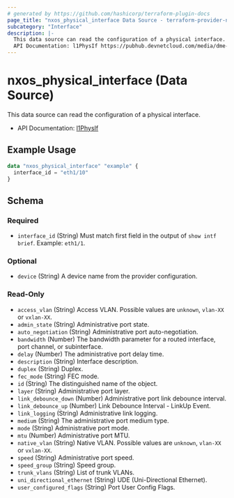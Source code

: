 ```yaml
---
# generated by https://github.com/hashicorp/terraform-plugin-docs
page_title: "nxos_physical_interface Data Source - terraform-provider-nxos"
subcategory: "Interface"
description: |-
  This data source can read the configuration of a physical interface.
  API Documentation: l1PhysIf https://pubhub.devnetcloud.com/media/dme-docs-10-2-2/docs/System/l1:PhysIf/
---
```


# nxos_physical_interface (Data Source)

This data source can read the configuration of a physical interface.

- API Documentation: [l1PhysIf](https://pubhub.devnetcloud.com/media/dme-docs-10-2-2/docs/System/l1:PhysIf/)

## Example Usage

```terraform
data "nxos_physical_interface" "example" {
  interface_id = "eth1/10"
}
```

<!-- schema generated by tfplugindocs -->
## Schema

### Required

- `interface_id` (String) Must match first field in the output of `show intf brief`. Example: `eth1/1`.

### Optional

- `device` (String) A device name from the provider configuration.

### Read-Only

- `access_vlan` (String) Access VLAN. Possible values are `unknown`, `vlan-XX` or `vxlan-XX`.
- `admin_state` (String) Administrative port state.
- `auto_negotiation` (String) Administrative port auto-negotiation.
- `bandwidth` (Number) The bandwidth parameter for a routed interface, port channel, or subinterface.
- `delay` (Number) The administrative port delay time.
- `description` (String) Interface description.
- `duplex` (String) Duplex.
- `fec_mode` (String) FEC mode.
- `id` (String) The distinguished name of the object.
- `layer` (String) Administrative port layer.
- `link_debounce_down` (Number) Administrative port link debounce interval.
- `link_debounce_up` (Number) Link Debounce Interval - LinkUp Event.
- `link_logging` (String) Administrative link logging.
- `medium` (String) The administrative port medium type.
- `mode` (String) Administrative port mode.
- `mtu` (Number) Administrative port MTU.
- `native_vlan` (String) Native VLAN. Possible values are `unknown`, `vlan-XX` or `vxlan-XX`.
- `speed` (String) Administrative port speed.
- `speed_group` (String) Speed group.
- `trunk_vlans` (String) List of trunk VLANs.
- `uni_directional_ethernet` (String) UDE (Uni-Directional Ethernet).
- `user_configured_flags` (String) Port User Config Flags.
